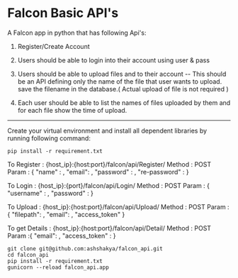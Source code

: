 # Falcon Basic API's

A Falcon app in python that has following Api's:

1) Register/Create Account
2) Users should be able to login into their account using user & pass
3) Users should be able to upload files and to their account
      --  This should be an API defining only the name of the file that user wants to upload.
           save the filename in the database.( Actual upload of file is not required )


4) Each user should be able to list the names of files uploaded by them and for each file show the time of upload.

-----------------------------------------------------------------------------------------------------------------------------------

Create your virtual environment and install all dependent libraries by running following command:

    pip install -r requirement.txt

To Register : {host_ip}:{host:port}/falcon/api/Register/
Method : POST
Param :
    {
        "name" : ,
        "email": ,
        "password" : ,
        "re-password" :
    }


To Login : {host_ip}:{port}/falcon/api/Login/
Method : POST
Param : {
	"username" : ,
	"password" :
}

To Upload : {host_ip}:{host:port}/falcon/api/Upload/
Method : POST
Param : {
	"filepath": ,
	"email": ,
    "access_token"
}

To get Details : {host_ip}:{host:port}/falcon/api/Detail/
Method : POST
Param :{
	"email": ,
	"access_token" :
}

	git clone git@github.com:ashshakya/falcon_api.git
	cd falcon_api
	pip install -r requirement.txt
	gunicorn --reload falcon_api.app


